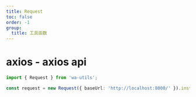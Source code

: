 ```yaml
---
title: Request
toc: false
order: -1
group:
  title: 工具函数
---
```


# axios - axios api

```typescript
import { Request } from 'wa-utils';

const request = new Request({ baseUrl: 'http://localhost:8000/' }).instence;
```
